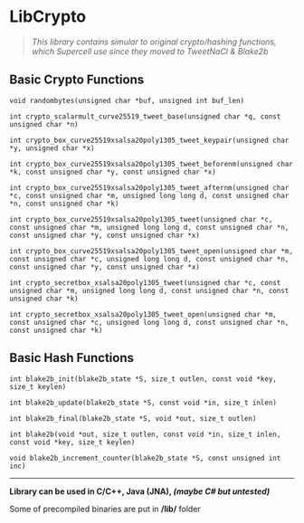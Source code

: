 # LibCrypto

>  *This library contains simular to original crypto/hashing functions, which Supercell use since they moved to TweetNaCl & Blake2b*

## Basic Crypto Functions

```void randombytes(unsigned char *buf, unsigned int buf_len)```

```int crypto_scalarmult_curve25519_tweet_base(unsigned char *q, const unsigned char *n)```

```int crypto_box_curve25519xsalsa20poly1305_tweet_keypair(unsigned char *y, unsigned char *x)```

```int crypto_box_curve25519xsalsa20poly1305_tweet_beforenm(unsigned char *k, const unsigned char *y, const unsigned char *x)```

```int crypto_box_curve25519xsalsa20poly1305_tweet_afternm(unsigned char *c, const unsigned char *m, unsigned long long d, const unsigned char *n, const unsigned char *k)```

```int crypto_box_curve25519xsalsa20poly1305_tweet(unsigned char *c, const unsigned char *m, unsigned long long d, const unsigned char *n, const unsigned char *y, const unsigned char *x)```

```int crypto_box_curve25519xsalsa20poly1305_tweet_open(unsigned char *m, const unsigned char *c, unsigned long long d, const unsigned char *n, const unsigned char *y, const unsigned char *x)```

```int crypto_secretbox_xsalsa20poly1305_tweet(unsigned char *c, const unsigned char *m, unsigned long long d, const unsigned char *n, const unsigned char *k)```

```int crypto_secretbox_xsalsa20poly1305_tweet_open(unsigned char *m, const unsigned char *c, unsigned long long d, const unsigned char *n, const unsigned char *k)```

## Basic Hash Functions

```int blake2b_init(blake2b_state *S, size_t outlen, const void *key, size_t keylen)```

```int blake2b_update(blake2b_state *S, const void *in, size_t inlen)```

```int blake2b_final(blake2b_state *S, void *out, size_t outlen)```

```int blake2b(void *out, size_t outlen, const void *in, size_t inlen, const void *key, size_t keylen)```

```void blake2b_increment_counter(blake2b_state *S, const unsigned int inc)```

---

**Library can be used in C/C++, Java (JNA), *(maybe C# but untested)***

Some of precompiled binaries are put in **/lib/** folder